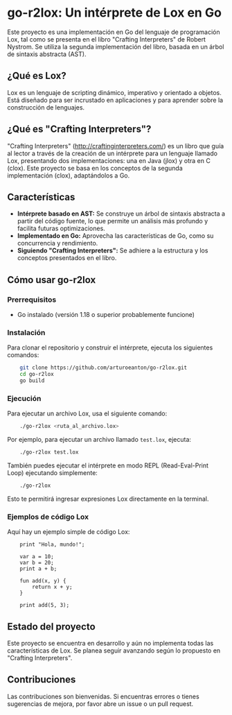 # go-r2lox: Un intérprete de Lox en Go

Este proyecto es una implementación en Go del lenguaje de programación Lox, tal como se presenta en el libro "Crafting Interpreters" de Robert Nystrom. Se utiliza la segunda implementación del libro, basada en un árbol de sintaxis abstracta (AST).

## ¿Qué es Lox?

Lox es un lenguaje de scripting dinámico, imperativo y orientado a objetos. Está diseñado para ser incrustado en aplicaciones y para aprender sobre la construcción de lenguajes.

## ¿Qué es "Crafting Interpreters"?

"Crafting Interpreters" (http://craftinginterpreters.com/) es un libro que guía al lector a través de la creación de un intérprete para un lenguaje llamado Lox, presentando dos implementaciones: una en Java (jlox) y otra en C (clox). Este proyecto se basa en los conceptos de la segunda implementación (clox), adaptándolos a Go.

## Características

*   **Intérprete basado en AST:** Se construye un árbol de sintaxis abstracta a partir del código fuente, lo que permite un análisis más profundo y facilita futuras optimizaciones.
*   **Implementado en Go:** Aprovecha las características de Go, como su concurrencia y rendimiento.
*   **Siguiendo "Crafting Interpreters":** Se adhiere a la estructura y los conceptos presentados en el libro.

## Cómo usar go-r2lox

### Prerrequisitos

*   Go instalado (versión 1.18 o superior probablemente funcione)

### Instalación

Para clonar el repositorio y construir el intérprete, ejecuta los siguientes comandos:
```bash
    git clone https://github.com/arturoeanton/go-r2lox.git
    cd go-r2lox
    go build
```
### Ejecución

Para ejecutar un archivo Lox, usa el siguiente comando:
```bash
    ./go-r2lox <ruta_al_archivo.lox>
```
Por ejemplo, para ejecutar un archivo llamado `test.lox`, ejecuta:
```bash
    ./go-r2lox test.lox
```
También puedes ejecutar el intérprete en modo REPL (Read-Eval-Print Loop) ejecutando simplemente:
```bash
    ./go-r2lox
```
Esto te permitirá ingresar expresiones Lox directamente en la terminal.

### Ejemplos de código Lox

Aquí hay un ejemplo simple de código Lox:
```
    print "Hola, mundo!";

    var a = 10;
    var b = 20;
    print a + b;

    fun add(x, y) {
        return x + y;
    }

    print add(5, 3);
```
## Estado del proyecto

Este proyecto se encuentra en desarrollo y aún no implementa todas las características de Lox. Se planea seguir avanzando según lo propuesto en "Crafting Interpreters".

## Contribuciones

Las contribuciones son bienvenidas. Si encuentras errores o tienes sugerencias de mejora, por favor abre un issue o un pull request.

